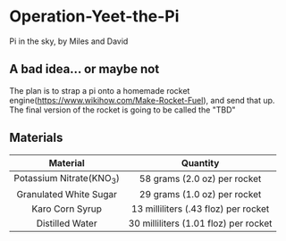 # Operation-Yeet-the-Pi
Pi in the sky, by Miles and David

## A bad idea... or maybe not
The plan is to strap a pi onto a homemade rocket engine(https://www.wikihow.com/Make-Rocket-Fuel), and send that up. The final version of the rocket is going to be called the "TBD"
## Materials
|              Material              |                Quantity               |
|:----------------------------------:|:-------------------------------------:|
| Potassium Nitrate(KNO<sub>3</sub>) |      58 grams (2.0 oz) per rocket     |
|       Granulated White Sugar       |      29 grams (1.0 oz) per rocket     |
|           Karo Corn Syrup          |  13 milliliters (.43 floz) per rocket |
|           Distilled Water          | 30 milliliters (1.01 floz) per rocket |
